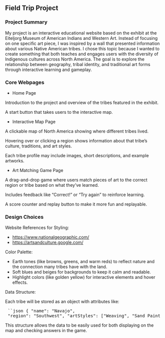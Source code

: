 ## Field Trip Project

### Project Summary

My project is an interactive educational website based on the exhibit at the Eiteljorg Museum of American Indians and Western Art. Instead of focusing on one specific art piece, I was inspired by a wall that presented information about various Native American tribes. I chose this topic because I wanted to create something that both teaches and engages users with the diversity of Indigenous cultures across North America. The goal is to explore the relationship between geography, tribal identity, and traditional art forms through interactive learning and gameplay.

### Core Webpages

- Home Page

Introduction to the project and overview of the tribes featured in the exhibit.

A start button that takes users to the interactive map.

- Interactive Map Page

A clickable map of North America showing where different tribes lived.

Hovering over or clicking a region shows information about that tribe’s culture, traditions, and art styles.

Each tribe profile may include images, short descriptions, and example artworks.

- Art Matching Game Page

A drag-and-drop game where users match pieces of art to the correct region or tribe based on what they’ve learned.

Includes feedback like “Correct!” or “Try again” to reinforce learning.

A score counter and replay button to make it more fun and replayable.

### Design Choices

Website References for Styling:

- https://www.nationalgeographic.com/
- https://artsandculture.google.com/

Color Palette:

- Earth tones (like browns, greens, and warm reds) to reflect nature and the connection many tribes have with the land.
- Soft blues and beiges for backgrounds to keep it calm and readable.
- Highlight colors (like golden yellow) for interactive elements and hover effects.

Data Structure:

Each tribe will be stored as an object with attributes like:

<pre> ``json { "name": "Navajo",
 "region": "Southwest", "artStyles": ["Weaving", "Sand Painting", "Jewelry"] } `` </pre>

This structure allows the data to be easily used for both displaying on the map and checking answers in the game.
